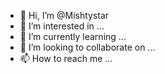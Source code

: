 - 👋 Hi, I’m @Mishtystar
- 👀 I’m interested in ...
- 🌱 I’m currently learning ...
- 💞️ I’m looking to collaborate on ...
- 📫 How to reach me ...

<!---
Mishtystar/Mishtystar is a ✨ special ✨ repository because its `README.md` (this file) appears on your GitHub profile.
You can click the Preview link to take a look at your changes.
--->
